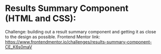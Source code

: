 # Results Summary Component (HTML and CSS):

Challenge: building out a result summary component and getting it as close to the design as possible.
Frontend Mentor link: https://www.frontendmentor.io/challenges/results-summary-component-CE_K6s0maV
    
    
